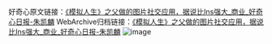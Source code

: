 好奇心原文链接：[《模拟人生》之父做的图片社交应用，据说比Ins强大_商业_好奇心日报-朱凯麟](https://www.qdaily.com/articles/9561.html)
WebArchive归档链接：[《模拟人生》之父做的图片社交应用，据说比Ins强大_商业_好奇心日报-朱凯麟](http://web.archive.org/web/20190623154454/https://www.qdaily.com/articles/9561.html)
![image](http://ww3.sinaimg.cn/large/007d5XDply1g3vfpon7uvj30u03dfe81)